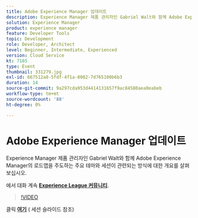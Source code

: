 ```yaml
---
title: Adobe Experience Manager 업데이트
description: Experience Manager 제품 관리자인 Gabriel Walt와 함께 Adobe Experience Manager의 로드맵을 주도하는 주요 테마와 세션이 관련되는 방식에 대한 개요를 살펴보십시오. 이 세션은 Adobe Developers Live 컨텐츠 이벤트의 일부로 전달되었습니다.
solution: Experience Manager
product: experience manager
feature: Developer Tools
topic: Development
role: Developer, Architect
level: Beginner, Intermediate, Experienced
version: Cloud Service
kt: 7165
type: Event
thumbnail: 331279.jpg
exl-id: 667512a8-5fdf-4f1a-8082-7d765100b6b3
duration: 14
source-git-commit: 9a297cda953d4414131657f9ac84580aea0eabeb
workflow-type: tm+mt
source-wordcount: '88'
ht-degree: 0%

---
```


# Adobe Experience Manager 업데이트

Experience Manager 제품 관리자인 Gabriel Walt와 함께 Adobe Experience Manager의 로드맵을 주도하는 주요 테마와 세션이 관련되는 방식에 대한 개요를 살펴보십시오.

에서 대화 계속 **[Experience League 커뮤니티](https://adobe.ly/36Yd3v6)**.

>[!VIDEO](https://video.tv.adobe.com/v/331279/?quality=12&learn=on&hidetitle=true)

클릭 **[여기](/help/adobe-developers-live/assets/experience-manager-updates.pdf)** ( 세션 슬라이드 참조)

